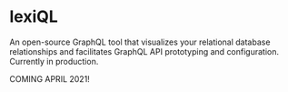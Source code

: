 # lexiQL

An open-source GraphQL tool that visualizes your relational database relationships and facilitates GraphQL API prototyping and configuration. Currently in production.

COMING APRIL 2021!
